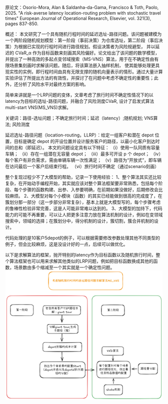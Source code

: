 原论文：Osorio-Mora, Alan & Saldanha-da-Gama, Francisco & Toth, Paolo, 2025. "A risk-averse latency location-routing problem with stochastic travel times" 
European Journal of Operational Research, Elsevier, vol. 321(3), pages 837-850.

概述：
本文研究了一个具有随机行程时间的延迟选址-路径问题。该问题被建模为一个两阶段随机规划模型：第一阶段（事前决策）为仓库选址，第二阶段（事后决策）为根据已实现的行程时间进行路径规划。假设决策者为风险规避型，
并以延迟的 CVaR_α 作为目标函数来刻画其风险偏好。论文给出了该问题的数学模型，并提出了一种高效的多起点变邻域搜索（MS-VNS）算法，用于在不确定性由有限场景集刻画时求解该问题。随后，将该算法嵌入抽样机制，
使其能够处理更具现实性的实例，即行程时间由具有无限支撑的随机向量表示的情形。通过大量计算实验评估了所提出方法的有效性，并探讨了在问题中考虑不确定性的重要性；此外，还分析了风险水平对最终方案的影响。

简单来讲就是一个LRP问题的变体，文章考虑了旅行时间不确定性情况下的以latency为目标的选址-路径问题，并融合了风险测度CVaR, 设计了启发式算法multi-start VNS(MS_VNS)求解。

关键词：路径-选址问题；不确定旅行时间；延迟（latency）;随机规划; VNS算法; 风险测度

延迟选址-路径问题（location-routing，LLRP）：给定一组客户和潜在 depot 位置，目标是确定 depot 的开设位置并设计服务客户的路径，以最小化客户到达时间的总和（即延迟）。
本文的问题设定具有以下特征：
（i）使用一队同质有容量车辆；
（ii）存在一组潜在无容量 depot；
（iii）最多可开设 p 个 depot；
（iv）每个客户有非负需求，需由单辆车辆一次性满足；
（v）路径为“开放式”，即车辆在访问最后一个客户后结束行程。
（vi）旅行时间不确定（通过scenario刻画）

整个复现过程少不了大模型的帮助，记录一下使用经验：
1、整个算法其实还比较复杂，在开始动手编程开始，其实就应该对整个算法框架要非常熟悉，包括每个阶段、每个步骤的函数构建、出参、入参要明确，在前期如果没做好，后期修改会比较麻烦。
2、大模型对每个小模块（函数）的其实已经能做到很高的完成度了，在簇划分那一部分（这一步部分非常复杂），基本上就是大模型写的，每个步骤考虑的鲁棒性检验非常完善，这是人可能非常难以达到的。
3、大模型的加持下，代码能力的可能不再重要，可以让人把更多注意力放在算法机制的设计，例如在变领域搜索中，领域的选择；在簇划分中，得分机制的设计，簇切割，簇合并机制的设计。

代码处理的是10客户5depot的例子，可以根据需要修改参数处理其他不同类型的例子，但会比较麻烦，这是没设计好的一点，后续可以做优化。

以下是求解算法的框架，抛开特别的latency作为目标函数以及随机旅行时间，整个算法框架也可以用来求解其他类似的LRP问题，例如把目标函数换成其他的函数，场景数由多个缩减至一个其实就是一个确定性问题。
![算法框架](framework.png)


